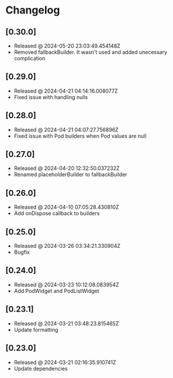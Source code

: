 # Changelog

## [0.30.0]

- Released @ 2024-05-20 23:03:49.454148Z
- Removed fallbackBuilder. It wasn't used and added unecessary complication

## [0.29.0]

- Released @ 2024-04-21 04:14:16.008077Z
- Fixed issue with handling nulls

## [0.28.0]

- Released @ 2024-04-21 04:07:27.756896Z
- Fixed issue with Pod builders when Pod values are null

## [0.27.0]

- Released @ 2024-04-20 12:32:50.037232Z
- Renamed placeholderBuilder to fallbackBuilder

## [0.26.0]

- Released @ 2024-04-10 07:05:28.430810Z
- Add onDispose callback to builders

## [0.25.0]

- Released @ 2024-03-26 03:34:21.330904Z
- Bugfix

## [0.24.0]

- Released @ 2024-03-23 10:12:08.083954Z
- Add PodWidget and PodListWidget

## [0.23.1]

- Released @ 2024-03-21 03:48:23.815465Z
- Update formatting

## [0.23.0]

- Released @ 2024-03-21 02:16:35.910741Z
- Update dependencies
